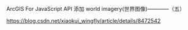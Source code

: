 ArcGIS For JavaScript API 添加 world imagery(世界图像)————（五）

https://blog.csdn.net/xiaokui_wingfly/article/details/8472542
